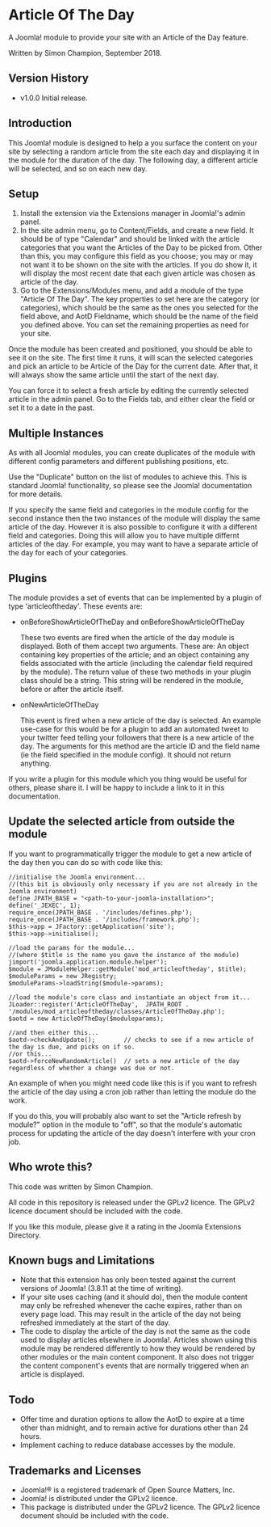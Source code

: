 Article Of The Day
=======================

A Joomla! module to provide your site with an Article of the Day feature.

Written by Simon Champion, September 2018.


Version History
---------------

* v1.0.0    Initial release.


Introduction
------------

This Joomla! module is designed to help a you surface the content on your site by selecting a random article from the site each day and displaying it in the module for the duration of the day. The following day, a different article will be selected, and so on each new day.


Setup
-----

1. Install the extension via the Extensions manager in Joomla!'s admin panel.
2. In the site admin menu, go to Content/Fields, and create a new field. It should be of type "Calendar" and should be linked with the article categories that you want the Articles of the Day to be picked from. Other than this, you may configure this field as you choose; you may or may not want it to be shown on the site with the articles. If you do show it, it will display the most recent date that each given article was chosen as article of the day.
3. Go to the Extensions/Modules menu, and add a module of the type "Article Of The Day". The key properties to set here are the category (or categories), which should be the same as the ones you selected for the field above, and AotD Fieldname, which should be the name of the field you defined above. You can set the remaining properties as need for your site.

Once the module has been created and positioned, you should be able to see it on the site. The first time it runs, it will scan the selected categories and pick an article to be Article of the Day for the current date. After that, it will always show the same article until the start of the next day.

You can force it to select a fresh article by editing the currently selected article in the admin panel. Go to the Fields tab, and either clear the field or set it to a date in the past.


Multiple Instances
------------------

As with all Joomla! modules, you can create duplicates of the module with different config parameters and different publishing positions, etc.

Use the "Duplicate" button on the list of modules to achieve this. This is standard Joomla! functionality, so please see the Joomla! documentation for more details.

If you specify the same field and categories in the module config for the second instance then the two instances of the module will display the same article of the day. However it is also possible to configure it with a different field and categories. Doing this will allow you to have multiple differnt articles of the day. For example, you may want to have a separate article of the day for each of your categories.


Plugins
--------

The module provides a set of events that can be implemented by a plugin of type 'articleoftheday'. These events are:

- onBeforeShowArticleOfTheDay and onBeforeShowArticleOfTheDay

    These two events are fired when the article of the day module is displayed. Both of them accept two arguments. These are: An object containing key properties of the article; and an object containing any fields associated with the article (including the calendar field required by the module). The return value of these two methods in your plugin class should be a string. This string will be rendered in the module, before or after the article itself.

- onNewArticleOfTheDay

     This event is fired when a new article of the day is selected. An example use-case for this would be for a plugin to add an automated tweet to your twitter feed telling your followers that there is a new article of the day. The arguments for this method are the article ID and the field name (ie the field specified in the module config). It should not return anything.

If you write a plugin for this module which you thing would be useful for others, please share it. I will be happy to include a link to it in this documentation.


Update the selected article from outside the module
---------------------------------------------------

If you want to programmatically trigger the module to get a new article of the day then you can do so with code like this:


    //initialise the Joomla environment...
    //(this bit is obviously only necessary if you are not already in the Joomla environment)
    define JPATH_BASE = "<path-to-your-joomla-installation>";
	define('_JEXEC', 1);
	require_once(JPATH_BASE . '/includes/defines.php');
	require_once(JPATH_BASE . '/includes/framework.php');
	$this->app = JFactory::getApplication('site');
	$this->app->initialise();

    //load the params for the module...
    //(where $title is the name you gave the instance of the module)
    jimport('joomla.application.module.helper');
    $module = JModuleHelper::getModule('mod_articleoftheday', $title);
    $moduleParams = new JRegistry;
    $moduleParams->loadString($module->params);

    //load the module's core class and instantiate an object from it...
    JLoader::register('ArticleOfTheDay',  JPATH_ROOT . '/modules/mod_articleoftheday/classes/ArticleOfTheDay.php');
    $aotd = new ArticleOfTheDay($moduleparams);

    //and then either this...
    $aotd->checkAndUpdate();        // checks to see if a new article of the day is due, and picks on if so.
    //or this...
    $aotd->forceNewRandomArticle()  // sets a new article of the day regardless of whether a change was due or not.

An example of when you might need code like this is if you want to refresh the article of the day using a cron job rather than letting the module do the work.

If you do this, you will probably also want to set the "Article refresh by module?" option in the module to "off", so that the module's automatic process for updating the article of the day doesn't interfere with your cron job.



Who wrote this?
---------------

This code was written by Simon Champion.

All code in this repository is released under the GPLv2 licence. The GPLv2 licence document should be included with the code.

If you like this module, please give it a rating in the Joomla Extensions Directory.


Known bugs and Limitations
--------------------------

- Note that this extension has only been tested against the current versions of Joomla! (3.8.11 at the time of writing).
- If your site uses caching (and it should do), then the module content may only be refreshed whenever the cache expires, rather than on every page load. This may result in the article of the day not being refreshed immediately at the start of the day.
- The code to display the article of the day is not the same as the code used to display articles elsewhere in Joomla!. Articles shown using this module may be rendered differently to how they would be rendered by other modules or the main content component. It also does not trigger the content component's events that are normally triggered when an article is displayed.


Todo
----

* Offer time and duration options to allow the AotD to expire at a time other than midnight, and to remain active for durations other than 24 hours.
* Implement caching to reduce database accesses by the module.


Trademarks and Licenses
-----------------------

* Joomla!® is a registered trademark of Open Source Matters, Inc.
* Joomla! is distributed under the GPLv2 licence.
* This package is distributed under the GPLv2 licence. The GPLv2 licence document should be included with the code.

